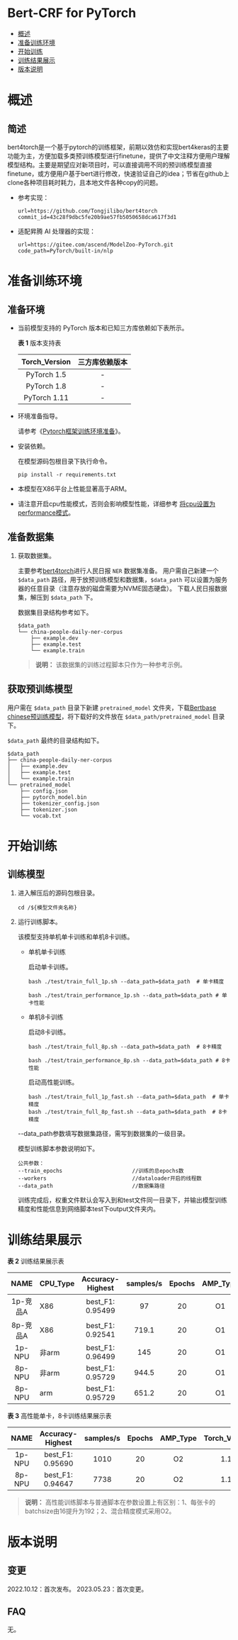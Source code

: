 # Bert-CRF for PyTorch

-   [概述](概述.md)
-   [准备训练环境](准备训练环境.md)
-   [开始训练](开始训练.md)
-   [训练结果展示](训练结果展示.md)
-   [版本说明](版本说明.md)

# 概述

## 简述

bert4torch是一个基于pytorch的训练框架，前期以效仿和实现bert4keras的主要功能为主，方便加载多类预训练模型进行finetune，提供了中文注释方便用户理解模型结构。主要是期望应对新项目时，可以直接调用不同的预训练模型直接finetune，或方便用户基于bert进行修改，快速验证自己的idea；节省在github上clone各种项目耗时耗力，且本地文件各种copy的问题。

- 参考实现：

  ```
  url=https://github.com/Tongjilibo/bert4torch
  commit_id=43c28f9dbc5fe20b9ae57fb5050658dca617f3d1
  ```
- 适配昇腾 AI 处理器的实现：

    ```
    url=https://gitee.com/ascend/ModelZoo-PyTorch.git
    code_path=PyTorch/built-in/nlp
    ```


# 准备训练环境

## 准备环境

- 当前模型支持的 PyTorch 版本和已知三方库依赖如下表所示。

  **表 1**  版本支持表

  | Torch_Version      | 三方库依赖版本                                 |
  | :--------: | :----------------------------------------------------------: |
  | PyTorch 1.5 | - |
  | PyTorch 1.8 | - |
  | PyTorch 1.11   | - |

- 环境准备指导。

  请参考《[Pytorch框架训练环境准备](https://www.hiascend.com/document/detail/zh/ModelZoo/pytorchframework/ptes)》。
  
- 安装依赖。

  在模型源码包根目录下执行命令。
  ```
  pip install -r requirements.txt
  ```
- 本模型在X86平台上性能显著高于ARM。
- 请注意开启cpu性能模式，否则会影响模型性能，详细参考 [将cpu设置为performance模式](https://gitee.com/ascend/pytorch/blob/master/docs/zh/PyTorch%E8%AE%AD%E7%BB%83%E8%B0%83%E4%BC%98&%E5%B7%A5%E5%85%B7%E4%BD%BF%E7%94%A8%E6%8C%87%E5%8D%97/PyTorch%E8%AE%AD%E7%BB%83%E8%B0%83%E4%BC%98&%E5%B7%A5%E5%85%B7%E4%BD%BF%E7%94%A8%E6%8C%87%E5%8D%97.md#%E5%B0%86cpu%E8%AE%BE%E7%BD%AE%E4%B8%BAperformance%E6%A8%A1%E5%BC%8F)。


## 准备数据集

1. 获取数据集。

   主要参考[bert4torch](https://github.com/Tongjilibo/bert4torch)进行人民日报 `NER` 数据集准备。
   用户需自己新建一个 `$data_path` 路径，用于放预训练模型和数据集，`$data_path` 可以设置为服务器的任意目录（注意存放的磁盘需要为NVME固态硬盘）。
   下载人民日报数据集，解压到 `$data_path` 下。
   
   数据集目录结构参考如下。
   ```
   $data_path
   └── china-people-daily-ner-corpus
       ├── example.dev
       ├── example.test
       └── example.train
   ```
   > **说明：** 
   >该数据集的训练过程脚本只作为一种参考示例。

## 获取预训练模型

用户需在 `$data_path` 目录下新建 `pretrained_model` 文件夹，下载[Bertbase chinese预训练模型](https://huggingface.co/bert-base-chinese/tree/main)，将下载好的文件放在 `$data_path/pretrained_model` 目录下。

`$data_path` 最终的目录结构如下。
```
$data_path
├── china-people-daily-ner-corpus
│   ├── example.dev
│   ├── example.test
│   └── example.train
└── pretrained_model
    ├── config.json
    ├── pytorch_model.bin
    ├── tokenizer_config.json
    ├── tokenizer.json
    └── vocab.txt
```

# 开始训练

## 训练模型

1. 进入解压后的源码包根目录。

   ```
   cd /${模型文件夹名称} 
   ```

2. 运行训练脚本。

   该模型支持单机单卡训练和单机8卡训练。

   - 单机单卡训练

     启动单卡训练。

     ```
     bash ./test/train_full_1p.sh --data_path=$data_path  # 单卡精度
     
     bash ./test/train_performance_1p.sh --data_path=$data_path # 单卡性能
     ```

   - 单机8卡训练

     启动8卡训练。

     ```
     bash ./test/train_full_8p.sh --data_path=$data_path  # 8卡精度
     
     bash ./test/train_performance_8p.sh --data_path=$data_path # 8卡性能
     ```
     启动高性能训练。

     ```
     bash ./test/train_full_1p_fast.sh --data_path=$data_path  # 单卡精度
     bash ./test/train_full_8p_fast.sh --data_path=$data_path  # 8卡精度
     ```
   --data_path参数填写数据集路径，需写到数据集的一级目录。

   模型训练脚本参数说明如下。

   ```
   公共参数：
   --train_epochs                      //训练的总epochs数
   --workers                           //dataloader开启的线程数
   --data_path                         //数据集路径
   ```

   训练完成后，权重文件默认会写入到和test文件同一目录下，并输出模型训练精度和性能信息到网络脚本test下output文件夹内。


# 训练结果展示

**表 2**  训练结果展示表

|    NAME     | CPU_Type | Accuracy-Highest | samples/s | Epochs | AMP_Type | Torch_Version |
|:-----------:|-------| :-----:  |:---------:|:------:|:--------:|:-------------:|
|   1p-竞品A    | X86   | best_F1: 0.95499 |    97     |   20   |    O1    |      1.5      |
|   8p-竞品A    | X86   | best_F1: 0.92541 |   719.1   |   20   |    O1    |      1.5      |
|   1p-NPU    | 非arm  | best_F1: 0.96499 |    145    |   20   |    O1    |      1.8      |
|   8p-NPU    |非arm   | best_F1: 0.95729 |   944.5   |   20   |    O1    |      1.8      |
| 8p-NPU      | arm   | best_F1: 0.95729                 |   651.2   |   20   |    O1    |     1.11      |

**表 3**  高性能单卡，8卡训练结果展示表

| NAME     | Accuracy-Highest |  samples/s | Epochs | AMP_Type | Torch_Version |
| :------: | :-----:  | :---: | :-------: | :-----: | :-----------: |
| 1p-NPU   | best_F1: 0.95690 | 1010 | 20 |      O2 | 1.11 |
| 8p-NPU   | best_F1: 0.94647 | 7738 | 20 |      O2 | 1.11 |

> **说明：**
> 高性能训练脚本与普通脚本在参数设置上有区别：1、每张卡的batchsize由16提升为192；2、混合精度模式采用O2。

# 版本说明

## 变更

2022.10.12：首次发布。
2023.05.23：首次变更。

## FAQ

无。
